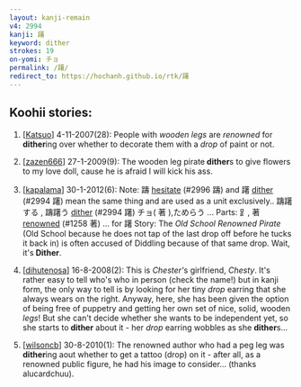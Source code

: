 ```yaml
---
layout: kanji-remain
v4: 2994
kanji: 躇
keyword: dither
strokes: 19
on-yomi: チョ
permalink: /躇/
redirect_to: https://hochanh.github.io/rtk/躇
---
```


## Koohii stories: 

1) [<a href="http://kanji.koohii.com/profile/Katsuo">Katsuo</a>] 4-11-2007(28): People with <em>wooden legs</em> are <em>renowned</em> for<strong> dither</strong>ing over whether to decorate them with a <em>drop</em> of paint or not.

2) [<a href="http://kanji.koohii.com/profile/zazen666">zazen666</a>] 27-1-2009(9): The wooden leg pirate<strong> dither</strong>s to give flowers to my love doll, cause he is afraid I will kick his ass.

3) [<a href="http://kanji.koohii.com/profile/kapalama">kapalama</a>] 30-1-2012(6): Note: 躊 <a href="../v4/2996.html">hesitate</a> (#2996 躊) and 躇 <a href="../v4/2994.html">dither</a> (#2994 躇) mean the same thing and are used as a unit exclusively.. 躊躇する , 躊躇う <a href="../v4/2994.html">dither</a> (#2994 躇) チョ( 著 ),ためらう ... Parts: ⻊, 著 <a href="../v4/1258.html">renowned</a> (#1258 著) ... for 躇 Story: The <em>Old School Renowned Pirate</em> (Old School because he does not tap of the last drop off before he tucks it back in) is often accused of Diddling because of that same drop. Wait, it&#039;s<strong> Dither</strong>.

4) [<a href="http://kanji.koohii.com/profile/dihutenosa">dihutenosa</a>] 16-8-2008(2): This is <em>Chester&#039;</em>s girlfriend, <em>Chesty</em>. It&#039;s rather easy to tell who&#039;s who in person (check the name!) but in kanji form, the only way to tell is by looking for her tiny <em>drop</em> earring that she always wears on the right. Anyway, here, she has been given the option of being free of puppetry and getting her own set of nice, solid, wooden <em>legs</em>! But she can&#039;t decide whether she wants to be independent yet, so she starts to<strong> dither</strong> about it - her <em>drop</em> earring wobbles as she <strong>dither</strong>s...

5) [<a href="http://kanji.koohii.com/profile/wilsoncb">wilsoncb</a>] 30-8-2010(1): The renowned author who had a peg leg was<strong> dither</strong>ing aout whether to get a tattoo (drop) on it - after all, as a renowned public figure, he had his image to consider... (thanks alucardchuu).


